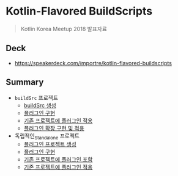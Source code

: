 # Kotlin-Flavored BuildScripts

> Kotlin Korea Meetup 2018 발표자료


## Deck

- https://speakerdeck.com/importre/kotlin-flavored-buildscripts


## Summary

- `buildSrc` 프로젝트
    - [buildSrc 생성](https://github.com/importre/kotlin-flavored-buildscripts/compare/master...buildsrc)
    - [플러그인 구현](https://github.com/importre/kotlin-flavored-buildscripts/compare/buildsrc...ce75d8a)
    - [기존 프로젝트에 플러그인 적용](https://github.com/importre/kotlin-flavored-buildscripts/compare/ce75d8a...greeting-plugin)
    - [플러그인 확장 구현 및 적용](https://github.com/importre/kotlin-flavored-buildscripts/compare/greeting-plugin...greeting-plugin-ext)
- 독립적인<sub>Standalone</sub> 프로젝트
    - [플러그인 프로젝트 생성](https://github.com/importre/kotlin-flavored-buildscripts/compare/master...ba78b2e)
    - [플러그인 구현](https://github.com/importre/kotlin-flavored-buildscripts/compare/ba78b2e...2b26ce7)
    - [기존 프로젝트에 플러그인 포함](https://github.com/importre/kotlin-flavored-buildscripts/compare/2b26ce7...f6fb545)
    - [기존 프로젝트에 플러그인 적용](https://github.com/importre/kotlin-flavored-buildscripts/compare/f6fb545...2a4e36b)
